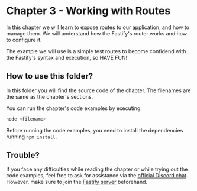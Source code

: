 
# Chapter 3 - Working with Routes

In this chapter we will learn to expose routes to our application, and how to manage them.
We will understand how the Fastify's router works and how to configure it.

The example we will use is a simple test routes to become confidend with the Fastify's syntax and execution, so HAVE FUN!

## How to use this folder?

In this folder you will find the source code of the chapter.
The filenames are the same as the chapter's sections.

You can run the chapter's code examples by executing:

```bash
node <filename>
```

Before running the code examples, you need to install the dependencies running `npm install`.

## Trouble?

If you face any difficulties while reading the chapter or while trying out the code examples, feel free to ask for assistance via the [official Discord chat](https://discord.com/channels/725613461949906985/1096783084633985074).
However, make sure to join the [Fastify server](https://discord.gg/fastify) beforehand.
